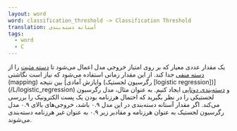 ```yaml
---
layout: word
word: classification_threshold -> Classification Threshold
translation: آستانه دسته‌بندی
tags:
  - word
  - C
---
```

یک مقدار عددی معیار که بر روی امتیاز خروجی مدل اعمال می‌شود تا [دسته مثبت](/P/positive_class) را از [دسته منفی](/N/negative_class) جدا کند. از این مقدار زمانی استفاده می‌شود که نیاز است نگاشتی (mapping) بین نتیجه [وایازش آمادی (رگرسیون لجستیک \[logistic regression])](/L/logistic_regression) و [دسته‌بندی دوتایی](/B/binary_classification) ایجاد کنیم. به عنوان مثال، مدل رگرسیون لجستیکی را در نظر بگیرید که احتمال هرزنامه بودن یک پست الکترونیک را بررسی می‌کند. اگر مقدار آستانه دسته‌بندی در این مدل ۰.۹ باشد، خروجی‌های بالای ۰.۹ مدل رگرسیون لجستیک به عنوان هرزنامه و مقادیر زیر ۰.۹ به عنوان غیر هرزنامه دسته‌بندی می‌شوند.